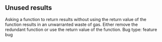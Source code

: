 ## Unused results
Asking a function to return results without using the return value of the function results in an unwarranted waste of gas. Either remove the redundant function or use the return value of the function.
Bug type: feature bug